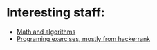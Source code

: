 # Interesting staff:
  * [Math and algorithms](https://github.com/tdworowy/PythonPlayground/tree/master/Playground/Algorithms)
  * [Programing exercises, mostly from hackerrank](https://github.com/tdworowy/PythonPlayground/tree/master/Playground/Exercises)
